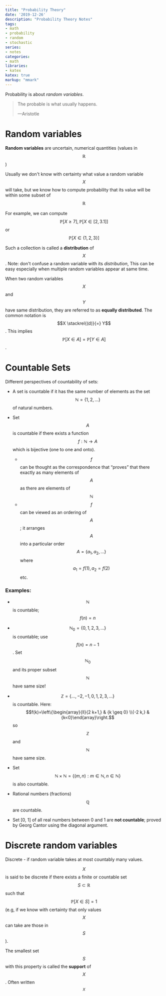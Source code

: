 ```yaml
---
title: "Probability Theory"
date: '2019-12-26'
description: "Probability Theory Notes"
tags:
- math
- probability
- random
- stochastic
series:
- notes
categories:
- math
libraries:
- katex
katex: true
markup: "mmark"
---
```



Probability is about _random variables_.

>
> The probable is what usually happens. 
> 
> —Aristotle


# Random variables

**Random variables** are uncertain, numerical quantities (values in $$\mathbb{R}$$)

Usually we don't know with certainty what value a random variable $$X$$ will take, but we know how to compute probability that its value will be within some subset of $$\mathbb{R}$$

For example, we can compute $$\mathbb{P}[X \geq 7], \mathbb{P}[X \in[2,3.1]] $$ or $$\mathbb{P}[X \in\{1,2,3\}]$$

Such a collection is called a **distribution** of $$X$$. Note: don't confuse a random variable with its _distribution_, This can be easy especially when multiple random variables appear at same time.

When two random variables $$X$$ and $$Y$$ have same distribution, they are referred to as **equally distributed**. The common notation is $$X \stackrel{(d)}{=} Y$$. This implies $$ \mathbb{P}[X \in A]=\mathbb{P}[Y \in A] $$.

# Countable Sets

Different perspectives of countability of sets:

- A set is countable if it has the same number of elements as the set $$\mathbb{N}=\{1,2, \ldots\}$$ of natural numbers.

- Set $$A$$ is countable if there exists a function $$f: \mathbb{N} \rightarrow A$$ which is bijective (one to one and onto). 
  - $$f$$ can be thought as the correspondence that “proves” that there exactly as many elements of $$A$$ as there are elements of $$\mathbb{N}$$ 
  - $$ f $$ can be viewed as an ordering of $$A$$; it arranges $$A$$ into a particular order $$A=\left\{a_{1}, a_{2}, \ldots\right\}$$ where $$a_{1}=f(1), a_{2}=f(2)$$ etc.

### Examples:
- $$\mathbb{N}$$ is countable; $$f(n) = n$$

- $$\mathbb{N}_{0}=\{0,1,2,3, \ldots\}$$ is countable; use $$f(n) = n - 1$$. Set $$\mathbb{N}_{0}$$ and its proper subset $$\mathbb{N}$$ have same size!

- $$\mathbb{Z}=\{\ldots,-2,-1,0,1,2,3, \ldots\}$$ is countable. 
Here: $$f(k)=\left\{\begin{array}{ll}{2 k+1,} & {k \geq 0} \\{-2 k,} & {k<0}\end{array}\right.$$ so $$\mathbb{Z}$$ and $$\mathbb{N}$$ have same size.

- Set $$\mathbb{N} \times \mathbb{N}=\{(m, n): m \in \mathbb{N}, n \in \mathbb{N}\}$$ is also countable.

- Rational numbers (fractions) $$\mathbb{Q}$$ are countable.

- Set [0, 1] of all real numbers between 0 and 1 are **not countable**; proved by Georg Cantor using the diagonal argument.


# Discrete random variables  

Discrete - if random variable takes at most countably many values.

$$X$$ is said to be discrete if there exists a finite or countable set $$S \subset \mathbb{R}$$ such that $$\mathbb{P}[X \in S]=1$$ (e.g, if we know with certainty that only values $$X$$ can take are those in $$S$$). 

The smallest set $$S$$ with this property is called the **support** of $$X$$. Often written $$_{X}$$


